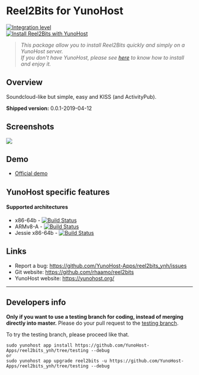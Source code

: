 # Reel2Bits for YunoHost

[![Integration level](https://dash.yunohost.org/integration/.svg)](https://dash.yunohost.org/appci/app/reel2bits)  
[![Install Reel2Bits with YunoHost](https://install-app.yunohost.org/install-with-yunohost.png)](https://install-app.yunohost.org/?app=reel2bits)

> *This package allow you to install Reel2Bits quickly and simply on a YunoHost server.  
If you don't have YunoHost, please see [here](https://yunohost.org/#/install) to know how to install and enjoy it.*

## Overview
Soundcloud-like but simple, easy and KISS (and ActivityPub).

**Shipped version:** 0.0.1-2019-04-12

## Screenshots

![](https://user-images.githubusercontent.com/30271971/55600937-96335680-575e-11e9-947c-23fcfbd04715.PNG)

## Demo

* [Official demo](https://sound.otter.sh/user/dashie)

## YunoHost specific features

#### Supported architectures

* x86-64b - [![Build Status](https://ci-apps.yunohost.org/ci/logs/reel2bits%20%28Community%29.svg)](https://ci-apps.yunohost.org/ci/apps/reel2bits/)
* ARMv8-A - [![Build Status](https://ci-apps-arm.yunohost.org/ci/logs/reel2bits%20%28Community%29.svg)](https://ci-apps-arm.yunohost.org/ci/apps/reel2bits/)
* Jessie x86-64b - [![Build Status](https://ci-stretch.nohost.me/ci/logs/reel2bits%20%28Community%29.svg)](https://ci-stretch.nohost.me/ci/apps/reel2bits/)

## Links

 * Report a bug: https://github.com/YunoHost-Apps/reel2bits_ynh/issues
 * Git website: https://github.com/rhaamo/reel2bits
 * YunoHost website: https://yunohost.org/

---

Developers info
----------------

**Only if you want to use a testing branch for coding, instead of merging directly into master.**
Please do your pull request to the [testing branch](https://github.com/YunoHost-Apps/reel2bits_ynh/tree/testing).

To try the testing branch, please proceed like that.
```
sudo yunohost app install https://github.com/YunoHost-Apps/reel2bits_ynh/tree/testing --debug
or
sudo yunohost app upgrade reel2bits -u https://github.com/YunoHost-Apps/reel2bits_ynh/tree/testing --debug
```
